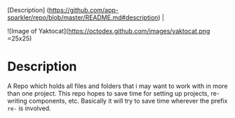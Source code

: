 [Description] (https://github.com/app-sparkler/repo/blob/master/README.md#description) | 

![Image of Yaktocat](https://octodex.github.com/images/yaktocat.png =25x25)

# Description

A Repo which holds all files and folders that i may want to work with in more than one project.  This repo hopes to save time for setting up projects, re-writing components, etc.  Basically it will try to save time wherever the prefix `re-` is involved.
